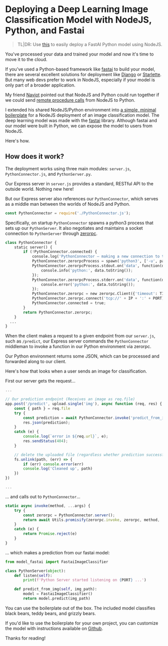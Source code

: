 # Deploying a Deep Learning Image Classification Model with NodeJS,  Python, and Fastai

> TL|DR: Use [this](https://github.com/navjotts/node-python/tree/example_ml_image_classification
) to easily deploy a FastAI Python model using NodeJS.

You've processed your data and trained your model and now it's time to move it to the cloud.

If you've used a Python-based framework like [fastai](https://github.com/fastai/fastai) to build your model, there are several excellent solutions for deployment like [Django](https://www.djangoproject.com/) or [Starlette](https://github.com/encode/starlette). But many web devs prefer to work in NodeJS, especially if your model is only part of a broader application.

My friend [Navjot](https://github.com/navjotts) pointed out that NodeJS and Python could run together if we could send [remote procedure calls](https://en.wikipedia.org/wiki/Remote_procedure_call) from NodeJS to Python.

I extended his shared NodeJS/Python environment into [a simple, minimal boilerplate](https://github.com/navjotts/node-python/tree/example_ml_image_classification) for a NodeJS deployment of an image classification model. The deep learning model was made with the [fastai](https://github.com/fastai/fastai) library. Although fastai and our model were built in Python, we can expose the model to users from NodeJS.

Here's how.

## How does it work?
The deployment works using three main modules: `server.js`, `PythonConnector.js`, and `PythonServer.py`.

Our Express server in `server.js` provides a standard, RESTful API to the outside world. Nothing new here!

But our Express server also references our `PythonConnector`, which serves as a middle man between the worlds of NodeJS and Python.

```js
const PythonConnector = require('./PythonConnector.js');
```

Specifically, on startup `PythonConnector` spawns a python3 process that sets up our `PythonServer`. It also negotiates and maintains a socket connection to `PythonServer` through [zerorpc](https://www.zerorpc.io/).

```py
class PythonConnector {
    static server() {
        if (!PythonConnector.connected) {
            console.log('PythonConnector – making a new connection to the python layer');
            PythonConnector.zerorpcProcess = spawn('python3', ['-u', path.join(__dirname, 'PythonServer.py')]);
            PythonConnector.zerorpcProcess.stdout.on('data', function(data) {
                console.info('python:', data.toString());
            });
            PythonConnector.zerorpcProcess.stderr.on('data', function(data) {
                console.error('python:', data.toString());
            });
            PythonConnector.zerorpc = new zerorpc.Client({'timeout': TIMEOUT, 'heartbeatInterval': TIMEOUT*1000});
            PythonConnector.zerorpc.connect('tcp://' + IP + ':' + PORT);
            PythonConnector.connected = true;
        }
        return PythonConnector.zerorpc;
    }
  ...
}
```

When the client makes a request to a given endpoint from our `server.js`, such as `/predict`, our Express server commands the `PythonConnector` middleman to invoke a function in our Python environment via zerorpc.

Our Python environment returns some JSON, which can be processed and forwarded along to our client.

Here's how that looks when a user sends an image for classification.

First our server gets the request...

```js
...

// Our prediction endpoint (Receives an image as req.file)
app.post('/predict', upload.single('img'), async function (req, res) {
    const { path } = req.file
    try {
        const prediction = await PythonConnector.invoke('predict_from_img', path);
        res.json(prediction);
    }
    catch (e) {
        console.log(`error in ${req.url}`, e);
        res.sendStatus(404);
    }

    // delete the uploaded file (regardless whether prediction successful or not)
    fs.unlink(path, (err) => {
        if (err) console.error(err)
        console.log('Cleaned up', path)
    })
})

...
```

... and calls out to `PythonConnector`...

```js
static async invoke(method, ...args) {
    try {
        const zerorpc = PythonConnector.server();
        return await Utils.promisify(zerorpc.invoke, zerorpc, method, ...args);
    }
    catch (e) {
        return Promise.reject(e)
    }
}
```

... which makes a prediction from our fastai model:

```py
from model_fastai import FastaiImageClassifier

class PythonServer(object):
    def listen(self):
        print(f'Python Server started listening on {PORT} ...')

    def predict_from_img(self, img_path):
        model = FastaiImageClassifier()
        return model.predict(img_path)
```

You can use the boilerplate out of the box. The included model classifies black bears, teddy bears, and grizzly bears.

If you'd like to use the boilerplate for your own project, you can customize the model with instructions available on [Github](https://github.com/navjotts/node-python/tree/example_ml_image_classification).

Thanks for reading!
